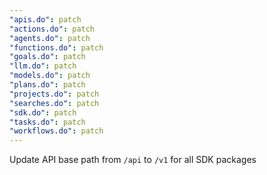 ```yaml
---
"apis.do": patch
"actions.do": patch
"agents.do": patch
"functions.do": patch
"goals.do": patch
"llm.do": patch
"models.do": patch
"plans.do": patch
"projects.do": patch
"searches.do": patch
"sdk.do": patch
"tasks.do": patch
"workflows.do": patch
---
```


Update API base path from `/api` to `/v1` for all SDK packages
